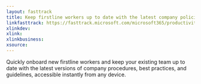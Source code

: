 ```yaml
---
layout: fasttrack
title: Keep firstline workers up to date with the latest company policies and procedures
linkfasttrack: https://fasttrack.microsoft.com/microsoft365/productivitylibrary/Keep-firstline-workers-up-to-date-with-the-latest-company-policies-and-procedures 
xlinkdev: 
xlink: 
xlinkbusiness: 
xsource: 
---
```

Quickly onboard new firstline workers and keep your existing team up to date with the latest versions of company procedures, best practices, and guidelines, accessible instantly from any device.
